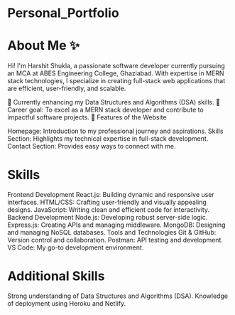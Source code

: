 # Personal_Portfolio

# About Me ✨
Hi! I'm Harshit Shukla, a passionate software developer currently pursuing an MCA at ABES Engineering College, Ghaziabad. With expertise in MERN stack technologies, I specialize in creating full-stack web applications that are efficient, user-friendly, and scalable.

🌱 Currently enhancing my Data Structures and Algorithms (DSA) skills.
🎯 Career goal: To excel as a MERN stack developer and contribute to impactful software projects.
🚀 Features of the Website

Homepage: Introduction to my professional journey and aspirations.
Skills Section: Highlights my technical expertise in full-stack development.
Contact Section: Provides easy ways to connect with me.

# Skills
Frontend Development
React.js: Building dynamic and responsive user interfaces.
HTML/CSS: Crafting user-friendly and visually appealing designs.
JavaScript: Writing clean and efficient code for interactivity.
Backend Development
Node.js: Developing robust server-side logic.
Express.js: Creating APIs and managing middleware.
MongoDB: Designing and managing NoSQL databases.
Tools and Technologies
Git & GitHub: Version control and collaboration.
Postman: API testing and development.
VS Code: My go-to development environment.

# Additional Skills
Strong understanding of Data Structures and Algorithms (DSA).
Knowledge of deployment using Heroku and Netlify.
